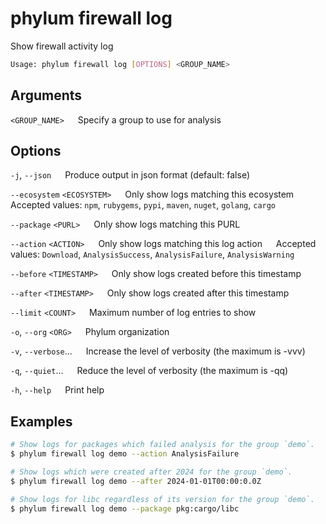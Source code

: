 # phylum firewall log

Show firewall activity log

```sh
Usage: phylum firewall log [OPTIONS] <GROUP_NAME>
```

## Arguments

`<GROUP_NAME>`
&emsp; Specify a group to use for analysis

## Options

`-j`, `--json`
&emsp; Produce output in json format (default: false)

`--ecosystem` `<ECOSYSTEM>`
&emsp; Only show logs matching this ecosystem
&emsp; Accepted values: `npm`, `rubygems`, `pypi`, `maven`, `nuget`, `golang`, `cargo`

`--package` `<PURL>`
&emsp; Only show logs matching this PURL

`--action` `<ACTION>`
&emsp; Only show logs matching this log action
&emsp; Accepted values: `Download`, `AnalysisSuccess`, `AnalysisFailure`, `AnalysisWarning`

`--before` `<TIMESTAMP>`
&emsp; Only show logs created before this timestamp

`--after` `<TIMESTAMP>`
&emsp; Only show logs created after this timestamp

`--limit` `<COUNT>`
&emsp; Maximum number of log entries to show

`-o`, `--org` `<ORG>`
&emsp; Phylum organization

`-v`, `--verbose`...
&emsp; Increase the level of verbosity (the maximum is -vvv)

`-q`, `--quiet`...
&emsp; Reduce the level of verbosity (the maximum is -qq)

`-h`, `--help`
&emsp; Print help

## Examples

```sh
# Show logs for packages which failed analysis for the group `demo`.
$ phylum firewall log demo --action AnalysisFailure

# Show logs which were created after 2024 for the group `demo`.
$ phylum firewall log demo --after 2024-01-01T00:00:0.0Z

# Show logs for libc regardless of its version for the group `demo`.
$ phylum firewall log demo --package pkg:cargo/libc
```
